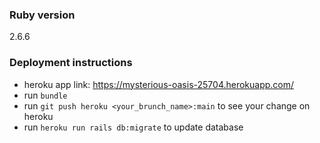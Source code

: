 ### Ruby version
2.6.6
### Deployment instructions
  - heroku app link: https://mysterious-oasis-25704.herokuapp.com/
  - run `bundle`
  - run `git push heroku <your_brunch_name>:main` to see your change on heroku
  - run `heroku run rails db:migrate` to update database
